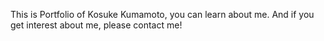This is Portfolio of Kosuke Kumamoto, you can learn about me. And if you get interest about me, please contact me!